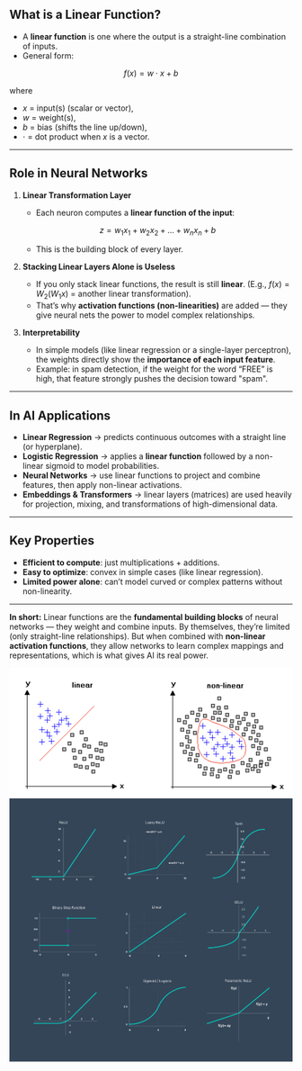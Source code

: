 
##  What is a Linear Function?

* A **linear function** is one where the output is a straight-line combination of inputs.
* General form:

$$
f(x) = w \cdot x + b
$$

where

* $x$ = input(s) (scalar or vector),
* $w$ = weight(s),
* $b$ = bias (shifts the line up/down),
* $\cdot$ = dot product when $x$ is a vector.

---

##  Role in Neural Networks

1. **Linear Transformation Layer**

   * Each neuron computes a **linear function of the input**:

   $$
   z = w_1x_1 + w_2x_2 + \dots + w_nx_n + b
   $$

   * This is the building block of every layer.

2. **Stacking Linear Layers Alone is Useless**

   * If you only stack linear functions, the result is still **linear**.
     (E.g., $f(x) = W_2(W_1x)$ = another linear transformation).
   * That’s why **activation functions (non-linearities)** are added — they give neural nets the power to model complex relationships.

3. **Interpretability**

   * In simple models (like linear regression or a single-layer perceptron), the weights directly show the **importance of each input feature**.
   * Example: in spam detection, if the weight for the word “FREE” is high, that feature strongly pushes the decision toward "spam".

---

##  In AI Applications

* **Linear Regression** → predicts continuous outcomes with a straight line (or hyperplane).
* **Logistic Regression** → applies a **linear function** followed by a non-linear sigmoid to model probabilities.
* **Neural Networks** → use linear functions to project and combine features, then apply non-linear activations.
* **Embeddings & Transformers** → linear layers (matrices) are used heavily for projection, mixing, and transformations of high-dimensional data.

---

##  Key Properties

* **Efficient to compute**: just multiplications + additions.
* **Easy to optimize**: convex in simple cases (like linear regression).
* **Limited power alone**: can’t model curved or complex patterns without non-linearity.

---

 **In short:**
Linear functions are the **fundamental building blocks** of neural networks — they weight and combine inputs. By themselves, they’re limited (only straight-line relationships). But when combined with **non-linear activation functions**, they allow networks to learn complex mappings and representations, which is what gives AI its real power.

![img_2.png](img_2.png)
![img_3.png](img_3.png)